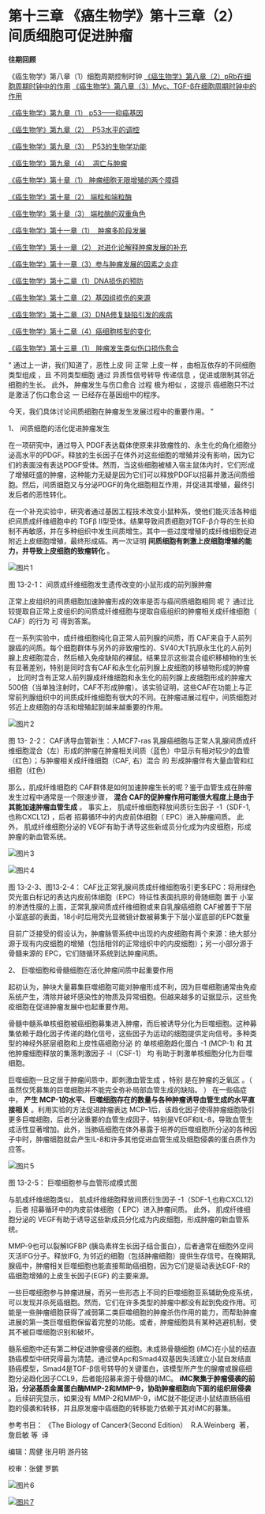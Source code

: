# 第十三章 《癌生物学》第十三章（2） 间质细胞可促进肿瘤

**往期回顾**

《癌生物学》第八章（1）细胞周期控制时钟 [《癌生物学》第八章（2）pRb在细胞周期时钟中的作用](http://mp.weixin.qq.com/s?__biz=Mzg4NjA5Mzg2Mw==&mid=2247487021&idx=1&sn=5b7c94bc179e2002f3c9a5713b0733c3&chksm=cf9faf65f8e82673762e74e560b7a481ee1561a6845ed2cdcf87ed1cef9427db47c7ad68d437&scene=21#wechat_redirect) [《癌生物学》第八章（3）Myc、TGF-β在细胞周期时钟中的作用](http://mp.weixin.qq.com/s?__biz=Mzg4NjA5Mzg2Mw==&mid=2247487022&idx=1&sn=013769ab286813e3834183669c3fe69b&chksm=cf9faf66f8e82670baab3d827866f7b2b668259bbacfb38aedb0f0626ecc2dadf1f1235c895a&scene=21#wechat_redirect)

[《癌生物学》第九章（1） p53——抑癌基因](http://mp.weixin.qq.com/s?__biz=Mzg4NjA5Mzg2Mw==&mid=2247487247&idx=1&sn=50b6eaf0623c0c134f4c6588f68c3689&chksm=cf9fae47f8e82751bc562b5867da4f7cbecc9cfcd3bb65c3ea19891184fc6f4bd5cccf590299&scene=21#wechat_redirect)

[《癌生物学》第九章（2）  P53水平的调控](http://mp.weixin.qq.com/s?__biz=Mzg4NjA5Mzg2Mw==&mid=2247487248&idx=1&sn=f33178b9d3428da2eb7ec91e7fe1e8f6&chksm=cf9fae58f8e8274e3234ef693fd33bda4ab3a62f6f3e790ea677a4dbe61b2b87e945202fb99d&scene=21#wechat_redirect)

[《癌生物学》第九章（3）  P53的生物学功能](http://mp.weixin.qq.com/s?__biz=Mzg4NjA5Mzg2Mw==&mid=2247487249&idx=1&sn=812b0a64097fabf21da4b79650fe668d&chksm=cf9fae59f8e8274f0f4165f157155304db6f91b85bc141e38330e8b09c94173ff44a8e03718c&scene=21#wechat_redirect)

[《癌生物学》第九章（4）  凋亡与肿瘤](http://mp.weixin.qq.com/s?__biz=Mzg4NjA5Mzg2Mw==&mid=2247487251&idx=2&sn=c670121fa3e55e6eac50a606096bd292&chksm=cf9fae5bf8e8274d404393647fc7eca19b7f54bdac964ad16003b9b0f5f9eeaf767e843dcecb&scene=21#wechat_redirect)

[《癌生物学》第十章（1） 肿瘤细胞无限增殖的两个障碍](http://mp.weixin.qq.com/s?__biz=Mzg4NjA5Mzg2Mw==&mid=2247487501&idx=1&sn=3923a4a34cbabaf58f5c49f5973e4149&chksm=cf9fb145f8e83853ba49d4d8e6512b681ff674bfdf4724ff3a519130d9f6173242dad0e80132&scene=21#wechat_redirect)

[《癌生物学》第十章（2） 端粒和端粒酶](http://mp.weixin.qq.com/s?__biz=Mzg4NjA5Mzg2Mw==&mid=2247487506&idx=1&sn=4e2df94146e3a9328b7ca74b03a573da&chksm=cf9fb15af8e8384c2bdcf218c35b9497ffd1f521e658084df49d4be5f9eed137d39211a67935&scene=21#wechat_redirect)

[《癌生物学》第十章（3） 端粒酶的双重角色](http://mp.weixin.qq.com/s?__biz=Mzg4NjA5Mzg2Mw==&mid=2247487507&idx=2&sn=2b23b04530bff885efd741fed554d46f&chksm=cf9fb15bf8e8384d1670f2d518fdc4aa87cd47a756936cca722f2c6b88df16c699570d0cc205&scene=21#wechat_redirect)

[《癌生物学》第十一章（1）  肿瘤多阶段发展](http://mp.weixin.qq.com/s?__biz=Mzg4NjA5Mzg2Mw==&mid=2247487819&idx=1&sn=9e5153efeab13f233efce6fcefd01d53&chksm=cf9fb003f8e83915e4fca96afb9676a896222551f89c72698dd51b2a159d2098acaf2db3c0f2&scene=21#wechat_redirect)

[《癌生物学》第十一章（2） 对进化论解释肿瘤发展的补充](http://mp.weixin.qq.com/s?__biz=Mzg4NjA5Mzg2Mw==&mid=2247487832&idx=1&sn=5e8fbe85d6c878d01fd5c8123597f738&chksm=cf9fb010f8e83906a15b3a4dde368c45a4878310af6d8ae7cea6ee854219ee36eabe1ca51ae4&scene=21#wechat_redirect)

[《癌生物学》第十一章（3）参与肿瘤发展的因素之炎症](http://mp.weixin.qq.com/s?__biz=Mzg4NjA5Mzg2Mw==&mid=2247487874&idx=1&sn=d1adb72c268af79d532a0ede13f52abe&chksm=cf9fb0caf8e839dcdbc8eb23ce9779053eb50f64e7589bab3116b6ee14fb10b048f51388ec44&scene=21#wechat_redirect)

[《癌生物学》第十二章（1）DNA损伤的预防](http://mp.weixin.qq.com/s?__biz=Mzg4NjA5Mzg2Mw==&mid=2247487949&idx=1&sn=107054f050f8b4d3404a6e371ddf3194&chksm=cf9fb085f8e839937724d4ada4c21deec6f12551160dd2933522d10f25fae38b9b8ac6f895a3&scene=21#wechat_redirect)

[《癌生物学》第十二章（2）基因组损伤的来源](http://mp.weixin.qq.com/s?__biz=Mzg4NjA5Mzg2Mw==&mid=2247487974&idx=1&sn=f78a30cafd41835b2d9b7b52e63a5399&chksm=cf9fb0aef8e839b820ab28b8f4857b6ed209ac34864b16068dc5fdb0c413a2a27b1fa9481ef1&scene=21#wechat_redirect)

[《癌生物学》第十二章（3）DNA修复缺陷引发的疾病](http://mp.weixin.qq.com/s?__biz=Mzg4NjA5Mzg2Mw==&mid=2247487974&idx=2&sn=274bb725f72e37dbc9653c58126a3b6a&chksm=cf9fb0aef8e839b8eab9358955de09d65d8a6fb27412a7c8f6eacf5b6b34752eb894c8f01eb1&scene=21#wechat_redirect)

[《癌生物学》第十二章（4）癌细胞核型的变化](http://mp.weixin.qq.com/s?__biz=Mzg4NjA5Mzg2Mw==&mid=2247487974&idx=3&sn=c7fabdb23bf2fb1b8d6cb1e8cf231992&chksm=cf9fb0aef8e839b81c81319a584355725e04bab654f99985457158592285553a78527035da9a&scene=21#wechat_redirect)

[《癌生物学》第十三章（1） 肿瘤发生类似伤口损伤愈合](http://mp.weixin.qq.com/s?__biz=Mzg4NjA5Mzg2Mw==&mid=2247487990&idx=2&sn=427192f2af09ea8a12bafb6467955c95&chksm=cf9fb0bef8e839a8a174cead45f0dfe45b154efdf3664b5a5c3c21fb245a1072ba0f06f59944&scene=21#wechat_redirect)

“ 通过上一讲，我们知道了，恶性上皮 同 正常 上皮一样 ，由相互依存的不同细胞类型组成 ，且 不同类型细胞 通过 异质性信号转导 传递信息 ，促进或限制其邻近细胞的生长。 此外， 肿瘤发生与伤口愈合 过程 极为相似 ，这提示 癌细胞只不过是激活了伤口愈合这 一 已经存在基因组中的程序。

今天，我们具体讨论间质细胞在肿瘤发生发展过程中的重要作用。 ”

1、 间质细胞的活化促进肿瘤发生

在一项研究中，通过导入 PDGF表达载体使原来非致瘤性的、永生化的角化细胞分泌高水平的PDGF。释放的生长因子在体外对这些细胞的增殖并没有影响，因为它们的表面没有表达PDGF受体。然而，当这些细胞被植入宿主鼠体内时，它们形成了增殖旺盛的肿瘤，这种能力无疑是因为它们可以释放PDGF以招募并激活间质细胞。然后，间质细胞又与分泌PDGF的角化细胞相互作用，并促进其增殖，最终引发后者的恶性转化。

在一个补充实验中，研究者通过基因工程技术改变小鼠种系，使他们能灭活各种组织间质成纤维细胞中的 TGFβ II型受体。结果导致间质细胞对TGF-β介导的生长抑制不再敏感，并在多种组织中发生间质增生。其中一些过度增殖的成纤维细胞促进附近上皮细胞增殖，最终形成癌。再一次证明 **间质细胞有刺激上皮细胞增殖的能力，并导致上皮细胞的致瘤转化** 。

![图片1](images/img_第十三章_2_369_45e8080d.jpg)

图 13-2-1： 间质成纤维细胞发生遗传改变的小鼠形成的前列腺肿瘤

正常上皮组织的间质细胞加速肿瘤形成的效率是否与癌间质细胞相同 呢？ 通过比较提取自正常上皮组织的间质成纤维细胞与提取自癌组织的肿瘤相关成纤维细胞（ CAF）的行为 可 得到答案。

在一系列实验中，成纤维细胞纯化自正常人前列腺的间质，而 CAF来自于人前列腺癌的间质。每个细胞群体与另外的非致瘤性的、SV40大T抗原永生化的人前列腺上皮细胞混合，然后植入免疫缺陷的裸鼠。结果显示这些混合组织移植物的生长有显著差别，特别是同时含有CAF和永生化前列腺上皮细胞的移植物形成的肿瘤 ， 比同时含有正常人前列腺成纤维细胞和永生化的前列腺上皮细胞形成的肿瘤大 500倍（当单独注射时，CAF不形成肿瘤）。该实验证明，这些CAF在功能上与正常前列腺组织中的间质成纤维细胞有很大的不同。在肿瘤进展过程中，间质细胞对邻近上皮细胞的存活和增殖起到越来越重要的作用。

![图片2](images/img_第十三章_2_369_e33270f1.jpg)

图 13- 2-2： CAF诱导血管新生：人MCF7-ras 乳腺癌细胞与正常人乳腺间质成纤维细胞混合（左）形成的肿瘤在肿瘤相关间质（蓝色）中显示有相对较少的血管（红色）；与肿瘤相关成纤维细胞（CAF, 右）混合 的 形成肿瘤伴有大量血管和红细胞（红色）

那么，肌成纤维细胞的 CAF群体是如何加速肿瘤生长的呢？鉴于血管生成在肿瘤发生过程中通常是一个限速步骤， **混合 CAF的促肿瘤作用可能很大程度上是由于其能加速肿瘤血管生成** 。 事实上， 肌成纤维细胞释放间质衍生因子 -1（SDF-1, 也称CXCL12) ，后者 招募循环中的内皮前体细胞（ EPC）进入肿瘤间质。 此外， 肌成纤维细胞分泌的 VEGF有助于诱导这些新成员分化成为内皮细胞，形成肿瘤的新血管系统。

![图片3](images/img_第十三章_2_370_bba5ba10.jpg)

![图片4](images/img_第十三章_2_369_583a10d4.jpg)

图 13-2-3、图13-2-4： CAF比正常乳腺间质成纤维细胞吸引更多EPC：将用绿色荧光蛋白标记的表达内皮前体细胞（EPC）特征性表面抗原的骨随细胞 置于 小室的渗透性膜的上面，正常乳腺间质成纤维细胞或来自乳腺癌细胞 CAF被置于下层小室底部的表面，18小时后用荧光显微镜计数被募集于下层小室底部的EPC数量

目前广泛接受的假设认为，肿瘤脉管系统中出现的内皮细胞有两个来源：绝大部分源于现有内皮细胞的增殖（包括相邻的正常组织中的内皮细胞）；另一小部分源于骨髓来源的 EPC，它们随循环系统到达肿瘤间质。

2、 巨噬细胞和骨髓细胞在活化肿瘤间质中起重要作用

起初认为，肿块大量募集巨噬细胞可能对肿瘤形成不利，因为巨噬细胞通常由免疫系统产生，清除并破坏感染性的物质及异常细胞。但越来越多的证据显示，这些免疫细胞在促进肿瘤发展中也起重要作用。

骨髓中髓系单核细胞被癌细胞募集进入肿瘤，而后被诱导分化为巨噬细胞。这种募集依赖于趋化因子传递的趋化信号，这些因子为运动的细胞提供定向信号。多种类型的神经外胚层细胞和上皮性癌细胞分泌 的 单核细胞趋化蛋白 -1 (MCP-1) 和 其他肿瘤细胞释放的集落刺激因子 -I（CSF-1） 均 有助于刺激单核细胞分化为巨噬细胞。

巨噬细胞一旦定居于肿瘤间质中，即刺激血管生成 ，特别 是在肿瘤的乏氧区 。（ 虽然仅凭募集的巨噬细胞并不能完全弥补局部血管生成的缺陷。 ） 在一些癌症中， **产生 MCP-1的水平、巨噬细胞存在的数量与各种肿瘤诱导血管生成的水平直接相关** 。利用实验的方法促进肿瘤表达 MCP-1后，该趋化因子使得肿瘤细胞吸引更多巨噬细胞，后者分泌重要的血管生成因子，特别是VEGF和IL-8，导致血管生成活性显著增加。此外，当肺癌细胞在体外暴露于培养的巨噬细胞所分泌的各种因子中时，肿瘤细胞就会产生IL-8和许多其他促进血管生成及细胞侵袭的蛋白质作为应答。

![图片5](images/img_第十三章_2_369_255ec6fc.jpg)

图 13-2-5： 巨噬细胞参与血管形成模式图

与肌成纤维细胞类似， 肌成纤维细胞释放间质衍生因子 -1（SDF-1,也称CXCL12) ，后者 招募循环中的内皮前体细胞（ EPC）进入肿瘤间质。 此外， 肌成纤维细胞分泌的 VEGF有助于诱导这些新成员分化成为内皮细胞，形成肿瘤的新血管系统。

MMP-9也可以裂解IGFBP (胰岛素样生长因子结合蛋白），后者通常在细胞外空间灭活IFG分子。释放IFG, 为邻近的细胞（包括肿瘤细胞）提供生存信号。在晚期乳腺癌中，肿瘤相关巨噬细胞也能直接帮助癌细胞，因为它们是驱动表达EGF-R的癌细胞增殖的上皮生长因子(EGF) 的主要来源。

一些巨噬细胞参与肿瘤进展，而另一些形态上不同的巨噬细胞亚系辅助免疫系统，可以发现并杀死癌细胞。然而，它们在许多类型的肿瘤中都没有起到免疫作用。可能是一些肿瘤细胞获得了减弱第二类巨噬细胞的肿瘤杀伤作用的能力，而帮助肿瘤进展的第一类巨噬细胞保留着完整的功能。或者，肿瘤细胞具有某种逃避机制，使其不被巨噬细胞识别和破坏。

髓系细胞中还有第二种促进肿瘤侵袭的细胞。未成熟骨髓细胞 (iMC)在小鼠的结直肠癌模型中研究得最为清楚。通过使Apc和Smad4双基因失活建立小鼠自发结直肠癌模型，Smad4是TGF-β信号转导的关键蛋白，该模型所产生的腺瘤或腺癌细胞分泌趋化因子CCL9，后者能招募来源于骨髓的iMC。 **iMC聚集于肿瘤侵袭的前沿，分泌基质金属蛋白酶MMP-2和MMP-9，协助肿瘤细胞向下面的组织层侵袭** 。后续研究显示，如果没有 MMP-2和MMP-9，iMC就不能促进小鼠结直肠癌细胞的侵袭和转移，并且原发瘤中癌细胞的转移能力依赖于其对iMC的募集。

参考书目： 《The Biology of Cancer》（Second Edition）  R.A.Weinberg  著，詹启敏 等  译

编辑：周健 张月明 游丹铭

校审：张健 罗鹏

![图片6](images/img_第十三章_2_369_06a77918.jpg)

[![图片7](images/img_第十三章_2_371_d9161af2.jpg)]()